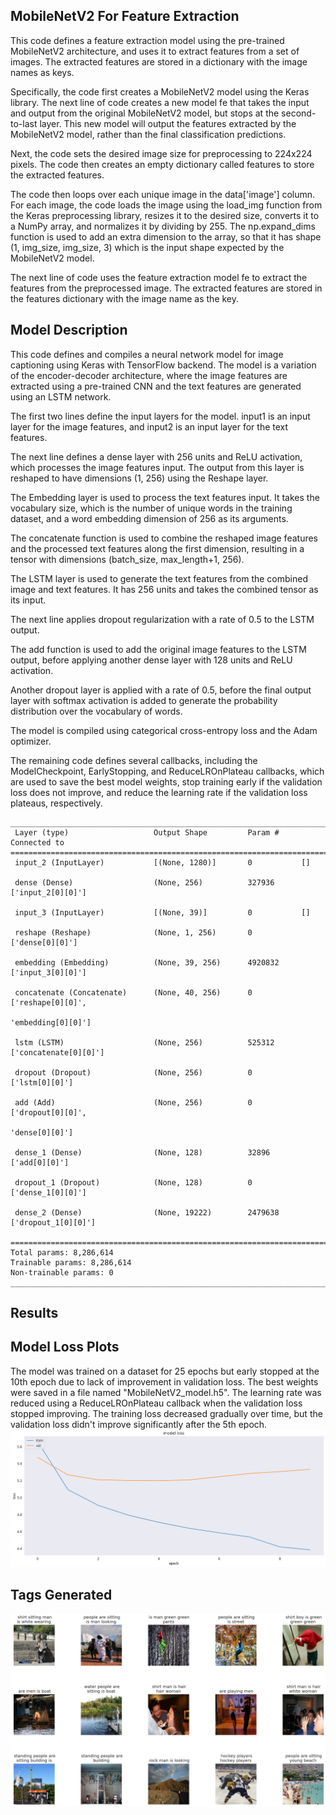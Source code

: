 ## MobileNetV2 For Feature Extraction
This code defines a feature extraction model using the pre-trained MobileNetV2 architecture, and uses it to extract features from a set of images. The extracted features are stored in a dictionary with the image names as keys.

Specifically, the code first creates a MobileNetV2 model using the Keras library. The next line of code creates a new model fe that takes the input and output from the original MobileNetV2 model, but stops at the second-to-last layer. This new model will output the features extracted by the MobileNetV2 model, rather than the final classification predictions.

Next, the code sets the desired image size for preprocessing to 224x224 pixels. The code then creates an empty dictionary called features to store the extracted features.

The code then loops over each unique image in the data['image'] column. For each image, the code loads the image using the load_img function from the Keras preprocessing library, resizes it to the desired size, converts it to a NumPy array, and normalizes it by dividing by 255. The np.expand_dims function is used to add an extra dimension to the array, so that it has shape (1, img_size, img_size, 3) which is the input shape expected by the MobileNetV2 model.

The next line of code uses the feature extraction model fe to extract the features from the preprocessed image. The extracted features are stored in the features dictionary with the image name as the key.

## Model Description
This code defines and compiles a neural network model for image captioning using Keras with TensorFlow backend. The model is a variation of the encoder-decoder architecture, where the image features are extracted using a pre-trained CNN and the text features are generated using an LSTM network.

The first two lines define the input layers for the model. input1 is an input layer for the image features, and input2 is an input layer for the text features.

The next line defines a dense layer with 256 units and ReLU activation, which processes the image features input. The output from this layer is reshaped to have dimensions (1, 256) using the Reshape layer.

The Embedding layer is used to process the text features input. It takes the vocabulary size, which is the number of unique words in the training dataset, and a word embedding dimension of 256 as its arguments.

The concatenate function is used to combine the reshaped image features and the processed text features along the first dimension, resulting in a tensor with dimensions (batch_size, max_length+1, 256).

The LSTM layer is used to generate the text features from the combined image and text features. It has 256 units and takes the combined tensor as its input.

The next line applies dropout regularization with a rate of 0.5 to the LSTM output.

The add function is used to add the original image features to the LSTM output, before applying another dense layer with 128 units and ReLU activation.

Another dropout layer is applied with a rate of 0.5, before the final output layer with softmax activation is added to generate the probability distribution over the vocabulary of words.

The model is compiled using categorical cross-entropy loss and the Adam optimizer.

The remaining code defines several callbacks, including the ModelCheckpoint, EarlyStopping, and ReduceLROnPlateau callbacks, which are used to save the best model weights, stop training early if the validation loss does not improve, and reduce the learning rate if the validation loss plateaus, respectively.

```
__________________________________________________________________________________________________
 Layer (type)                   Output Shape         Param #     Connected to                     
==================================================================================================
 input_2 (InputLayer)           [(None, 1280)]       0           []                               
                                                                                                  
 dense (Dense)                  (None, 256)          327936      ['input_2[0][0]']                
                                                                                                  
 input_3 (InputLayer)           [(None, 39)]         0           []                               
                                                                                                  
 reshape (Reshape)              (None, 1, 256)       0           ['dense[0][0]']                  
                                                                                                  
 embedding (Embedding)          (None, 39, 256)      4920832     ['input_3[0][0]']                
                                                                                                  
 concatenate (Concatenate)      (None, 40, 256)      0           ['reshape[0][0]',                
                                                                  'embedding[0][0]']              
                                                                                                  
 lstm (LSTM)                    (None, 256)          525312      ['concatenate[0][0]']            
                                                                                                  
 dropout (Dropout)              (None, 256)          0           ['lstm[0][0]']                   
                                                                                                  
 add (Add)                      (None, 256)          0           ['dropout[0][0]',                
                                                                  'dense[0][0]']                  
                                                                                                  
 dense_1 (Dense)                (None, 128)          32896       ['add[0][0]']                    
                                                                                                  
 dropout_1 (Dropout)            (None, 128)          0           ['dense_1[0][0]']                
                                                                                                  
 dense_2 (Dense)                (None, 19222)        2479638     ['dropout_1[0][0]']              
                                                                                                  
==================================================================================================
Total params: 8,286,614
Trainable params: 8,286,614
Non-trainable params: 0
__________________________________________________________________________________________________
```

## Results

## Model Loss Plots
The model was trained on a dataset for 25 epochs but early stopped at the 10th epoch due to lack of improvement in validation loss. The best weights were saved in a file named "MobileNetV2_model.h5". The learning rate was reduced using a ReduceLROnPlateau callback when the validation loss stopped improving. The training loss decreased gradually over time, but the validation loss didn't improve significantly after the 5th epoch.
![MobileNetV2 Training & Validation Loss](MobileNetV2Losses.png)

## Tags Generated
![MobileNetV2 Tags Generated](MobileNetV2TagsPredicted.png)